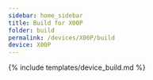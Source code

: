 ```yaml
---
sidebar: home_sidebar
title: Build for X00P
folder: build
permalink: /devices/X00P/build
device: X00P
---
```

{% include templates/device_build.md %}

